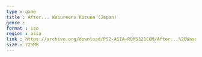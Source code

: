```yaml
---
type : game
title : After... Wasureenu Kizuna (Japan)
genre : 
format : iso
region : asia
link : https://archive.org/download/PS2-ASIA-ROMS321COM/After...%20Wasureenu%20Kizuna%20%28Japan%29.7z
size : 725MB
---
```

